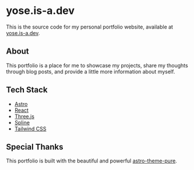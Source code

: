 # yose.is-a.dev

This is the source code for my personal portfolio website, available at [yose.is-a.dev](https://yose.is-a.dev).

## About

This portfolio is a place for me to showcase my projects, share my thoughts through blog posts, and provide a little more information about myself.

## Tech Stack

*   [Astro](https://astro.build/)
*   [React](https://react.dev/)
*   [Three.js](https://threejs.org/)
*   [Spline](https://spline.design/)
*   [Tailwind CSS](https://tailwindcss.com/)

## Special Thanks

This portfolio is built with the beautiful and powerful [astro-theme-pure](https://github.com/yohn-maistre/astro-theme-pure).